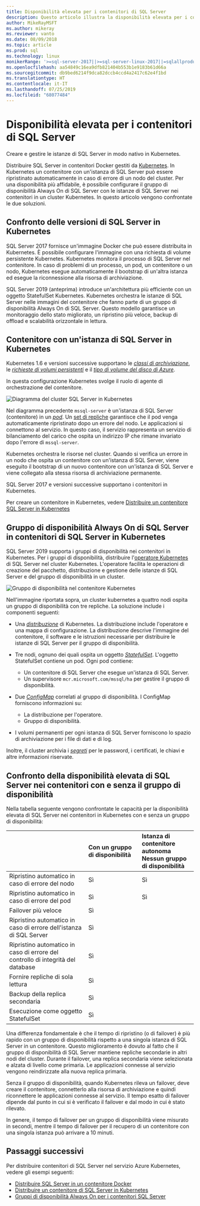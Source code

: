 ```yaml
---
title: Disponibilità elevata per i contenitori di SQL Server
description: Questo articolo illustra la disponibilità elevata per i contenitori di SQL Server
author: MikeRayMSFT
ms.author: mikeray
ms.reviewer: vanto
ms.date: 08/09/2018
ms.topic: article
ms.prod: sql
ms.technology: linux
monikerRange: '>=sql-server-2017||>=sql-server-linux-2017||=sqlallproducts-allversions'
ms.openlocfilehash: aa54849c16ea9dfb821404b553b1e9183b61d66a
ms.sourcegitcommit: db9bed6214f9dca82dccb4ccd4a2417c62e4f1bd
ms.translationtype: HT
ms.contentlocale: it-IT
ms.lasthandoff: 07/25/2019
ms.locfileid: "68077484"
---
```

# <a name="high-availability-for-sql-server-containers"></a>Disponibilità elevata per i contenitori di SQL Server

Creare e gestire le istanze di SQL Server in modo nativo in Kubernetes.

Distribuire SQL Server in contenitori Docker gestiti da [Kubernetes](https://kubernetes.io/). In Kubernetes un contenitore con un'istanza di SQL Server può essere ripristinato automaticamente in caso di errore di un nodo del cluster. Per una disponibilità più affidabile, è possibile configurare il gruppo di disponibilità Always On di SQL Server con le istanze di SQL Server nei contenitori in un cluster Kubernetes. In questo articolo vengono confrontate le due soluzioni.

## <a name="compare-sql-server-versions-on-kubernetes"></a>Confronto delle versioni di SQL Server in Kubernetes

SQL Server 2017 fornisce un'immagine Docker che può essere distribuita in Kubernetes. È possibile configurare l'immagine con una richiesta di volume persistente Kubernetes. Kubernetes monitora il processo di SQL Server nel contenitore. In caso di problemi di un processo, un pod, un contenitore o un nodo, Kubernetes esegue automaticamente il bootstrap di un'altra istanza ed esegue la riconnessione alla risorsa di archiviazione.

SQL Server 2019 (anteprima) introduce un'architettura più efficiente con un oggetto StatefulSet Kubernetes. Kubernetes orchestra le istanze di SQL Server nelle immagini del contenitore che fanno parte di un gruppo di disponibilità Always On di SQL Server. Questo modello garantisce un monitoraggio dello stato migliorato, un ripristino più veloce, backup di offload e scalabilità orizzontale in lettura.  

## <a name="container-with-sql-server-instance-on-kubernetes"></a>Contenitore con un'istanza di SQL Server in Kubernetes

Kubernetes 1.6 e versioni successive supportano le [*classi di archiviazione*](https://kubernetes.io/docs/concepts/storage/storage-classes/), le [*richieste di volumi persistenti*](https://kubernetes.io/docs/concepts/storage/storage-classes/#persistentvolumeclaims) e il [*tipo di volume del disco di Azure*](https://github.com/kubernetes/examples/tree/master/staging/volumes/azure_disk). 

In questa configurazione Kubernetes svolge il ruolo di agente di orchestrazione del contenitore. 

![Diagramma del cluster SQL Server in Kubernetes](media/tutorial-sql-server-containers-kubernetes/kubernetes-sql.png)

Nel diagramma precedente `mssql-server` è un'istanza di SQL Server (contenitore) in un [*pod*](https://kubernetes.io/docs/concepts/workloads/pods/pod/). Un [set di repliche](https://kubernetes.io/docs/concepts/workloads/controllers/replicaset/) garantisce che il pod venga automaticamente ripristinato dopo un errore del nodo. Le applicazioni si connettono al servizio. In questo caso, il servizio rappresenta un servizio di bilanciamento del carico che ospita un indirizzo IP che rimane invariato dopo l'errore di `mssql-server`.

Kubernetes orchestra le risorse nel cluster. Quando si verifica un errore in un nodo che ospita un contenitore con un'istanza di SQL Server, viene eseguito il bootstrap di un nuovo contenitore con un'istanza di SQL Server e viene collegato alla stessa risorsa di archiviazione permanente.

SQL Server 2017 e versioni successive supportano i contenitori in Kubernetes.

Per creare un contenitore in Kubernetes, vedere [Distribuire un contenitore SQL Server in Kubernetes](tutorial-sql-server-containers-kubernetes.md)

## <a name="a-sql-server-always-on-availability-group-on-sql-server-containers-in-kubernetes"></a>Gruppo di disponibilità Always On di SQL Server in contenitori di SQL Server in Kubernetes

SQL Server 2019 supporta i gruppi di disponibilità nei contenitori in Kubernetes. Per i gruppi di disponibilità, distribuire l'[operatore Kubernetes](https://coreos.com/blog/introducing-operators.html) di SQL Server nel cluster Kubernetes. L'operatore facilita le operazioni di creazione del pacchetto, distribuzione e gestione delle istanze di SQL Server e del gruppo di disponibilità in un cluster.

![Gruppo di disponibilità nel contenitore Kubernetes](media/tutorial-sql-server-ag-containers-kubernetes/KubernetesCluster.png)

Nell'immagine riportata sopra, un cluster kubernetes a quattro nodi ospita un gruppo di disponibilità con tre repliche. La soluzione include i componenti seguenti:

* Una [*distribuzione*](https://kubernetes.io/docs/concepts/workloads/controllers/deployment/) di Kubernetes. La distribuzione include l'operatore e una mappa di configurazione. La distribuzione descrive l'immagine del contenitore, il software e le istruzioni necessarie per distribuire le istanze di SQL Server per il gruppo di disponibilità.

* Tre nodi, ognuno dei quali ospita un oggetto [*StatefulSet*](https://kubernetes.io/docs/concepts/workloads/controllers/statefulset/). L'oggetto StatefulSet contiene un pod. Ogni pod contiene:
  * Un contenitore di SQL Server che esegue un'istanza di SQL Server.
  * Un supervisore `mcr.microsoft.com/mssql/ha` per gestire il gruppo di disponibilità.

* Due [*ConfigMap*](https://kubernetes.io/docs/tasks/configure-pod-container/configure-pod-configmap/) correlati al gruppo di disponibilità. I ConfigMap forniscono informazioni su:
  * La distribuzione per l'operatore.
  * Gruppo di disponibilità.

 * I volumi permanenti per ogni istanza di SQL Server forniscono lo spazio di archiviazione per i file di dati e di log.

Inoltre, il cluster archivia i [*segreti*](https://kubernetes.io/docs/concepts/configuration/secret/) per le password, i certificati, le chiavi e altre informazioni riservate.

## <a name="compare-sql-server-high-availability-on-containers-with-and-without-the-availability-group"></a>Confronto della disponibilità elevata di SQL Server nei contenitori con e senza il gruppo di disponibilità

Nella tabella seguente vengono confrontate le capacità per la disponibilità elevata di SQL Server nei contenitori in Kubernetes con e senza un gruppo di disponibilità:

| |Con un gruppo di disponibilità | Istanza di contenitore autonoma<br/> Nessun gruppo di disponibilità
|:------|:------|:------
|Ripristino automatico in caso di errore del nodo | Sì | Sì
|Ripristino automatico in caso di errore del pod | Sì | Sì
|Failover più veloce |Sì |
|Ripristino automatico in caso di errore dell'istanza di SQL Server | Sì | 
|Ripristino automatico in caso di errore del controllo di integrità del database | Sì | 
|Fornire repliche di sola lettura | Sì |
|Backup della replica secondaria | Sì | 
|Esecuzione come oggetto StatefulSet | Sì | 

Una differenza fondamentale è che il tempo di ripristino (o di failover) è più rapido con un gruppo di disponibilità rispetto a una singola istanza di SQL Server in un contenitore. Questo miglioramento è dovuto al fatto che il gruppo di disponibilità di SQL Server mantiene repliche secondarie in altri nodi del cluster. Durante il failover, una replica secondaria viene selezionata e alzata di livello come primaria. Le applicazioni connesse al servizio vengono reindirizzate alla nuova replica primaria.

Senza il gruppo di disponibilità, quando Kubernetes rileva un failover, deve creare il contenitore, connetterlo alla risorsa di archiviazione e quindi riconnettere le applicazioni connesse al servizio. Il tempo esatto di failover dipende dal punto in cui si è verificato il failover e dal modo in cui è stato rilevato. 

In genere, il tempo di failover per un gruppo di disponibilità viene misurato in secondi, mentre il tempo di failover per il recupero di un contenitore con una singola istanza può arrivare a 10 minuti.

## <a name="next-steps"></a>Passaggi successivi

Per distribuire contenitori di SQL Server nel servizio Azure Kubernetes, vedere gli esempi seguenti:

* [Distribuire SQL Server in un contenitore Docker](sql-server-linux-configure-docker.md)
* [Distribuire un contenitore di SQL Server in Kubernetes](tutorial-sql-server-containers-kubernetes.md)
* [Gruppi di disponibilità Always On per i contenitori SQL Server](sql-server-ag-kubernetes.md)

